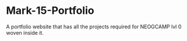 # Mark-15-Portfolio
A portfolio website that has all the projects required for NEOGCAMP lvl 0 woven inside it.

